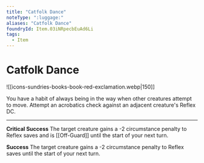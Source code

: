 ```yaml
---
title: "Catfolk Dance"
noteType: ":luggage:"
aliases: "Catfolk Dance"
foundryId: Item.03iNRpecbEuAd6Li
tags:
  - Item
---
```


# Catfolk Dance
![[icons-sundries-books-book-red-exclamation.webp|150]]

You have a habit of always being in the way when other creatures attempt to move. Attempt an acrobatics check against an adjacent creature's Reflex DC.

* * *

**Critical Success** The target creature gains a -2 circumstance penalty to Reflex saves and is [[Off-Guard]] until the start of your next turn.

**Success** The target creature gains a -2 circumstance penalty to Reflex saves until the start of your next turn.
